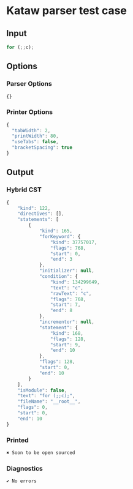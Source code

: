 # Kataw parser test case

## Input

`````js
for (;;c);
`````

## Options

### Parser Options

`````js
{}
`````

### Printer Options

`````js
{
  "tabWidth": 2,
  "printWidth": 80,
  "useTabs": false,
  "bracketSpacing": true
}
`````

## Output

### Hybrid CST

```javascript
{
    "kind": 122,
    "directives": [],
    "statements": [
        {
            "kind": 165,
            "forKeyword": {
                "kind": 37757017,
                "flags": 768,
                "start": 0,
                "end": 3
            },
            "initializer": null,
            "condition": {
                "kind": 134299649,
                "text": "c",
                "rawText": "c",
                "flags": 768,
                "start": 7,
                "end": 8
            },
            "incrementor": null,
            "statement": {
                "kind": 168,
                "flags": 128,
                "start": 9,
                "end": 10
            },
            "flags": 128,
            "start": 0,
            "end": 10
        }
    ],
    "isModule": false,
    "text": "for (;;c);",
    "fileName": "__root__",
    "flags": 0,
    "start": 0,
    "end": 10
}
```

### Printed

```javascript
✖ Soon to be open sourced
```

### Diagnostics

```javascript
✔ No errors
```

